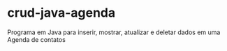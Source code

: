 # crud-java-agenda
Programa em Java para inserir, mostrar, atualizar e deletar dados em uma Agenda de contatos

